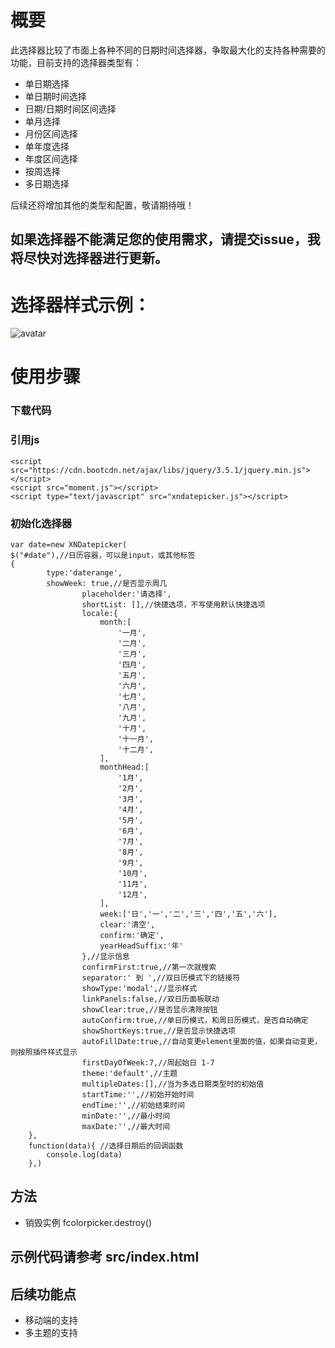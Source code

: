 # 概要
此选择器比较了市面上各种不同的日期时间选择器，争取最大化的支持各种需要的功能，目前支持的选择器类型有：
+ 单日期选择
+ 单日期时间选择
+ 日期/日期时间区间选择
+ 单月选择
+ 月份区间选择
+ 单年度选择
+ 年度区间选择
+ 按周选择
+ 多日期选择

后续还将增加其他的类型和配置，敬请期待哦！

## 如果选择器不能满足您的使用需求，请提交issue，我将尽快对选择器进行更新。

# 选择器样式示例：
![avatar](https://raw.githubusercontent.com/fanaiai/xndatepicker/main/img/%E4%BC%81%E4%B8%9A%E5%BE%AE%E4%BF%A1%E6%88%AA%E5%9B%BE_16098368986650.png)
# 使用步骤
### 下载代码
### 引用js
    <script src="https://cdn.bootcdn.net/ajax/libs/jquery/3.5.1/jquery.min.js"></script>
    <script src="moment.js"></script>
    <script type="text/javascript" src="xndatepicker.js"></script>
    
### 初始化选择器
    var date=new XNDatepicker(
    $("#date"),//日历容器，可以是input，或其他标签
    {
            type:'daterange',
            showWeek: true,//是否显示周几
                    placeholder:'请选择',
                    shortList: [],//快捷选项，不写使用默认快捷选项
                    locale:{
                        month:[
                            '一月',
                            '二月',
                            '三月',
                            '四月',
                            '五月',
                            '六月',
                            '七月',
                            '八月',
                            '九月',
                            '十月',
                            '十一月',
                            '十二月',
                        ],
                        monthHead:[
                            '1月',
                            '2月',
                            '3月',
                            '4月',
                            '5月',
                            '6月',
                            '7月',
                            '8月',
                            '9月',
                            '10月',
                            '11月',
                            '12月',
                        ],
                        week:['日','一','二','三','四','五','六'],
                        clear:'清空',
                        confirm:'确定',
                        yearHeadSuffix:'年'
                    },//显示信息
                    confirmFirst:true,//第一次就搜索
                    separator:' 到 ',//双日历模式下的链接符
                    showType:'modal',//显示样式
                    linkPanels:false,//双日历面板联动
                    showClear:true,//是否显示清除按钮
                    autoConfirm:true,//单日历模式，和周日历模式，是否自动确定
                    showShortKeys:true,//是否显示快捷选项
                    autoFillDate:true,//自动变更element里面的值，如果自动变更，则按照插件样式显示
                    firstDayOfWeek:7,//周起始日 1-7
                    theme:'default',//主题
                    multipleDates:[],//当为多选日期类型时的初始值
                    startTime:'',//初始开始时间
                    endTime:'',//初始结束时间
                    minDate:'',//最小时间
                    maxDate:'',//最大时间
        },
        function(data){ //选择日期后的回调函数
            console.log(data)
        },)
## 方法
+ 销毁实例 fcolorpicker.destroy()
## 示例代码请参考 src/index.html
## 后续功能点
+ 移动端的支持
+ 多主题的支持
